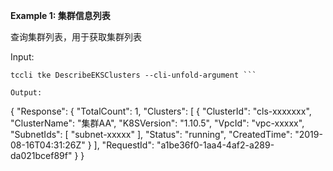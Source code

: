 **Example 1: 集群信息列表**

查询集群列表，用于获取集群列表

Input: 

```
tccli tke DescribeEKSClusters --cli-unfold-argument ```

Output: 
```
{
    "Response": {
        "TotalCount": 1,
        "Clusters": [
            {
                "ClusterId": "cls-xxxxxxx",
                "ClusterName": "集群AA",
                "K8SVersion": "1.10.5",
                "VpcId": "vpc-xxxxx",
                "SubnetIds": [
                    "subnet-xxxxx"
                ],
                "Status": "running",
                "CreatedTime": "2019-08-16T04:31:26Z"
            }
        ],
        "RequestId": "a1be36f0-1aa4-4af2-a289-da021bcef89f"
    }
}
```

